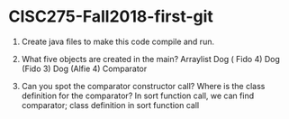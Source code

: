 # CISC275-Fall2018-first-git
1. Create java files to make this code compile and run.

2. What five objects are created in the main?
  Arraylist<dog> Dog ( Fido 4) Dog (Fido 3) Dog (Alfie 4) Comparator<Animal>
3. Can you spot the comparator constructor call? Where is the class definition for the comparator?
In sort function call, we can find comparator;  class definition in sort function call
